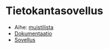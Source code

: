 # Tietokantasovellus

* Aihe: [muistilista](https://advancedkittenry.github.io/suunnittelu_ja_tyoymparisto/aiheet/Muistilista.html)
* [Dokumentaatio](https://github.com/oraisa/tietokantasovellus/doc/doc.pdf)
* [Sovellus](https://users.cs.helsinki.fi/oraisa/tietokantasovellus)
